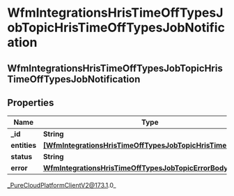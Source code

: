 # WfmIntegrationsHrisTimeOffTypesJobTopicHrisTimeOffTypesJobNotification

## WfmIntegrationsHrisTimeOffTypesJobTopicHrisTimeOffTypesJobNotification

## Properties

|Name | Type | Description | Notes|
|------------ | ------------- | ------------- | -------------|
| **_id** | **String** |  | [optional] |
| **entities** | [**[WfmIntegrationsHrisTimeOffTypesJobTopicHrisTimeOffType]**]([WfmIntegrationsHrisTimeOffTypesJobTopicHrisTimeOffType]) |  | [optional] |
| **status** | **String** |  | [optional] |
| **error** | [**WfmIntegrationsHrisTimeOffTypesJobTopicErrorBody**](WfmIntegrationsHrisTimeOffTypesJobTopicErrorBody) |  | [optional] |



_PureCloudPlatformClientV2@173.1.0_
